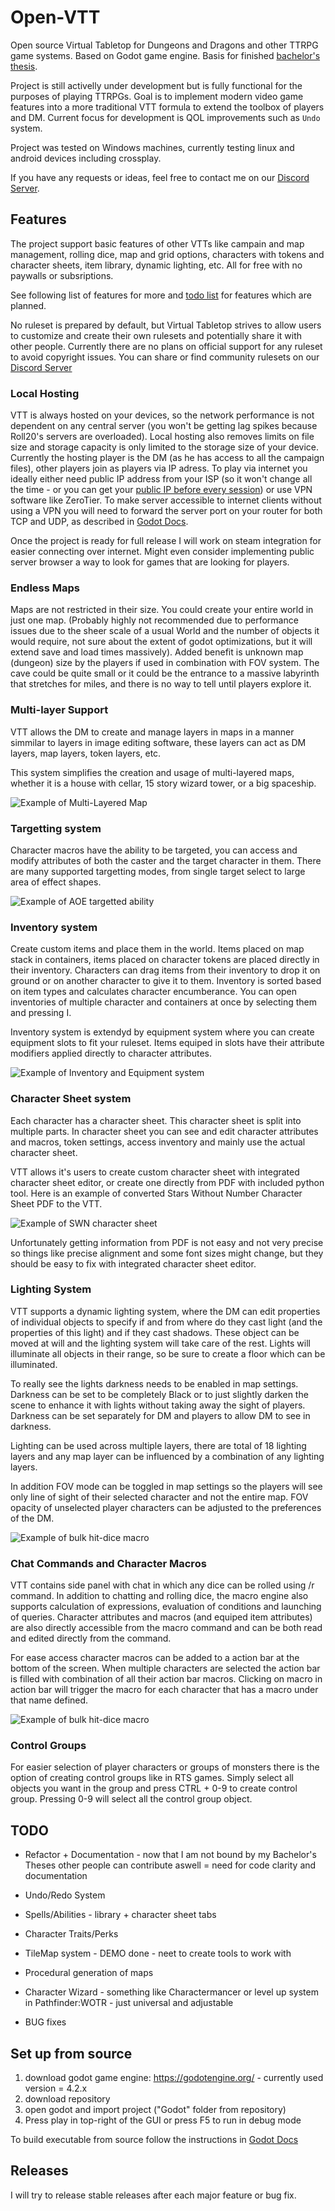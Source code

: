# Open-VTT
Open source Virtual Tabletop for Dungeons and Dragons and other TTRPG game systems. Based on Godot game engine. Basis for finished [bachelor's thesis](https://www.vut.cz/en/students/final-thesis/detail/156289).

Project is still activelly under development but is fully functional for the purposes of playing TTRPGs.
Goal is to implement modern video game features into a more traditional VTT formula to extend the toolbox of players and DM. Current focus for development is QOL improvements such as `Undo` system.

Project was tested on Windows machines, currently testing linux and android devices including crossplay.

If you have any requests or ideas, feel free to contact me on our [Discord Server](https://discord.gg/W3JvgEwU).

## Features

The project support basic features of other VTTs like campain and map management, rolling dice, map and grid options, characters with tokens and character sheets, item library, dynamic lighting, etc. All for free with no paywalls or subsriptions.

See following list of features for more and [todo list](#todo) for features which are planned.

No ruleset is prepared by default, but Virtual Tabletop strives to allow users to customize and create their own rulesets and potentially share it with other people. Currently there are no plans on official support for any ruleset to avoid copyright issues. You can share or find community rulesets on our [Discord Server](https://discord.gg/W3JvgEwU)

### Local Hosting

VTT is always hosted on your devices, so the network performance is not dependent on any central server (you won't be getting lag spikes because Roll20's servers are overloaded). Local hosting also removes limits on file size and storage capacity is only limited to the storage size of your device. Currently the hosting player is the DM (as he has access to all the campaign files), other players join as players via IP adress. To play via internet you ideally either need public IP address from your ISP (so it won't change all the time - or you can get your [public IP before every session](https://icanhazip.com/)) or use VPN software like ZeroTier. To make server accessible to internet clients without using a VPN you will need to forward the server port on your router for both TCP and UDP, as described in [Godot Docs](https://docs.godotengine.org/en/stable/tutorials/networking/high_level_multiplayer.html#hosting-considerations).

Once the project is ready for full release I will work on steam integration for easier connecting over internet. Might even consider implementing public server browser a way to look for games that are looking for players.

### Endless Maps

Maps are not restricted in their size. You could create your entire world in just one map. (Probably highly not recommended due to performance issues due to the sheer scale of a usual World and the number of objects it would require, not sure about the extent of godot optimizations, but it will extend save and load times massively). Added benefit is unknown map (dungeon) size by the players if used in combination with FOV system. The cave could be quite small or it could be the entrance to a massive labyrinth that stretches for miles, and there is no way to tell until players explore it.

### Multi-layer Support

VTT allows the DM to create and manage layers in maps in a manner simmilar to layers in image editing software, these layers can act as DM layers, map layers, token layers, etc.

This system simplifies the creation and usage of multi-layered maps, whether it is a house with cellar, 15 story wizard tower, or a big spaceship.

![Example of Multi-Layered Map](https://github.com/Khazlor/Open-VTT/blob/main/README-IMG/multilayer.gif?raw=true)


### Targetting system

Character macros have the ability to be targeted, you can access and modify attributes of both the caster and the target character in them. There are many supported targetting modes, from single target select to large area of effect shapes.

![Example of AOE targetted ability](https://github.com/Khazlor/Open-VTT/blob/main/README-IMG/AOE.gif?raw=true)

### Inventory system

Create custom items and place them in the world. Items placed on map stack in containers, items placed on character tokens are placed directly in their inventory. Characters can drag items from their inventory to drop it on ground or on another character to give it to them. Inventory is sorted based on item types and calculates character encumberance. You can open inventories of multiple character and containers at once by selecting them and pressing I.

Inventory system is extendyd by equipment system where you can create equipment slots to fit your ruleset. Items equiped in slots have their attribute modifiers applied directly to character attributes.

![Example of Inventory and Equipment system](https://github.com/Khazlor/Open-VTT/blob/main/README-IMG/inventory.gif?raw=true)

### Character Sheet system

Each character has a character sheet. This character sheet is split into multiple parts. In character sheet you can see and edit character attributes and macros, token settings, access inventory and mainly use the actual character sheet.

VTT allows it's users to create custom character sheet with integrated character sheet editor, or create one directly from PDF with included python tool. Here is an example of converted Stars Without Number Character Sheet PDF to the VTT.

![Example of SWN character sheet](https://github.com/Khazlor/Open-VTT/blob/main/README-IMG/char_sheet_swn.jpg?raw=true)

Unfortunately getting information from PDF is not easy and not very precise so things like precise alignment and some font sizes might change, but they should be easy to fix with integrated character sheet editor.

### Lighting System

VTT supports a dynamic lighting system, where the DM can edit properties of individual objects to specify if and from where do they cast light (and the properties of this light) and if they cast shadows. These object can be moved at will and the lighting system will take care of the rest. Lights will illuminate all objects in their range, so be sure to create a floor which can be illuminated.

To really see the lights darkness needs to be enabled in map settings. Darkness can be set to be completely Black or to just slightly darken the scene to enhance it with lights without taking away the sight of players. Darkness can be set separately for DM and players to allow DM to see in darkness.

Lighting can be used across multiple layers, there are total of 18 lighting layers and any map layer can be influenced by a combination of any lighting layers.

In addition FOV mode can be toggled in map settings so the players will see only line of sight of their selected character and not the entire map. FOV opacity of unselected player characters can be adjusted to the preferences of the DM.

![Example of bulk hit-dice macro](https://github.com/Khazlor/Open-VTT/blob/main/README-IMG/fov.gif?raw=true)

### Chat Commands and Character Macros

VTT contains side panel with chat in which any dice can be rolled using /r command. In addition to chatting and rolling dice, the macro engine also supports calculation of expressions, evaluation of conditions and launching of queries. Character attributes and macros (and equiped item attributes) are also directly accessible from the macro command and can be both read and edited directly from the command.

For ease access character macros can be added to a action bar at the bottom of the screen. When multiple characters are selected the action bar is filled with combination of all their action bar macros. Clicking on macro in action bar will trigger the macro for each character that has a macro under that name defined.

![Example of bulk hit-dice macro](https://github.com/Khazlor/Open-VTT/blob/main/README-IMG/macro.gif?raw=true)

### Control Groups

For easier selection of player characters or groups of monsters there is the option of creating control groups like in RTS games. Simply select all objects you want in the group and press CTRL + 0-9 to create control group. Pressing 0-9 will select all the control group object.

## TODO

- Refactor + Documentation - now that I am not bound by my Bachelor's Theses other people can contribute aswell = need for code clarity and documentation
- Undo/Redo System
- Spells/Abilities - library + character sheet tabs
- Character Traits/Perks
- TileMap system - DEMO done - neet to create tools to work with
- Procedural generation of maps
- Character Wizard - something like Charactermancer or level up system in Pathfinder:WOTR - just universal and adjustable

- BUG fixes

## Set up from source
1. download godot game engine: https://godotengine.org/ - currently used version = 4.2.x
2. download repository
3. open godot and import project ("Godot" folder from repository)
4. Press play in top-right of the GUI or press F5 to run in debug mode

To build executable from source follow the instructions in [Godot Docs](https://docs.godotengine.org/en/stable/tutorials/export/exporting_projects.html)

## Releases
I will try to release stable releases after each major feature or bug fix.